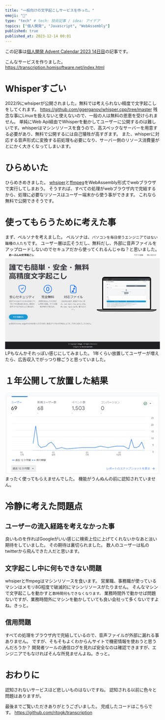 ```yaml
---
title: "一般向けの文字起こしサービスを作った。"
emoji: "🤖"
type: "tech" # tech: 技術記事 / idea: アイデア
topics: ["個人開発", "Javascript", "WebAssembly"]
published: true
published_at: 2023-12-14 00:01
---
```


この記事は[個人開発 Advent Calendar 2023 14日目](https://qiita.com/advent-calendar/2023/personal-developement)の記事です。

こんなサービスを作りました。
https://transcription.homisoftware.net/index.html

# Whisperすごい

2022/9にwhsiperが公開されました。無料では考えられない精度で文字起こしをしてくれます。
https://github.com/ggerganov/whisper.cpp/tree/master
残念な事にLinuxを扱えないと使えないので、一般の人は無料の恩恵を受けられません。
単純にWeb Api経由でWhisperを動かしてユーザーに公開するのは難しいです。whisperはマシンリソースを食うので、高スペックなサーバーを用意する必要があり、無料で公開するには自己犠牲が高すぎます。
また、whisperに対応する音声形式に変換する前処理も必要になり、サーバー側のリソース消費量がとにかく大きくなってしまいます。

# ひらめいた

ひらめきめきました。
[whsiper](https://github.com/ggerganov/whisper.cpp/tree/master/examples/whisper.wasm)と[ffmpeg](https://github.com/ffmpegwasm/ffmpeg.wasm)をWebAssembly形式でwebブラウザで実行してしまおう。
そうすれば、すべての処理がwebブラウザ内で完結するから、処理に必要なリソースはユーザー端末から使う事ができます。
これなら無料で公開できそうです。

# 使ってもらうために考えた事

まず、ペルソナを考えました。
ペルソナは、`パソコンを毎日使うエンジニアではない職種の人たち`です。
ユーザー層は広そうだし、無料だし、外部に音声ファイルをアップロードしないのでセキュアだから使ってくれるんじゃね？と思いました。
![](/images/9ea769ab12f310/1.png)
LPもなんかそれっぽい感じにしてみました。
1年くらい放置してユーザーが増えたら、広告収入でがっつり稼ごうと思っていました。

# １年公開して放置した結果

![](/images/9ea769ab12f310/2.png)
まったく使ってもらえませんでした。
機能がうんぬんの前に認知されていません。

# 冷静に考えた問題点

## ユーザーの流入経路を考えなかった事

良いものを作ればGoogleがいい感じに検索上位に上げてくれないかなあと淡い期待をしていました。
その期待は裏切られました。
数人のユーザーは私のtwitterから飛んできた人だと思います。

## 文字起こし中に何もできない問題

whsiperとffmpegはマシンリソースを食います。
営業職、事務職が使っているマシンはメモリ8G程度で破滅的にマシンリソースがたりません。
そんなマシンで文字起こしを動かすと`数時間何もできなくなります。`
業務時間外で動かせば問題ないですが、業務時間外にマシンを動かしていても良い会社って多くないですよね。きっと。

## 信用問題

すべての処理をブラウザ内で完結しているので、音声ファイルが外部に漏れる事ありません。
ですが、そもそもよくわからんサイトで機密情報を使おうと思うんだろうか？
開発者ツールの通信ログを見れば安全なのは確認できますが、エンジニアでもなければそんな所見ませんよね。きっと。

# おわりに

認知されないサービスほど悲しいものはないですね。
認知される以前に色々と問題はありますが。

最後までご覧いただきありがとうございました。
完成したコードはこちらです。
https://github.com/ritogk/transcription
